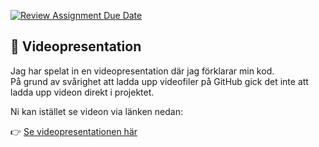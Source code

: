 [![Review Assignment Due Date](https://classroom.github.com/assets/deadline-readme-button-22041afd0340ce965d47ae6ef1cefeee28c7c493a6346c4f15d667ab976d596c.svg)](https://classroom.github.com/a/kZBDqupK)

## 🎥 Videopresentation

Jag har spelat in en videopresentation där jag förklarar min kod.  
På grund av svårighet att ladda upp videofiler på GitHub
gick det inte att ladda upp videon direkt i projektet.

Ni kan istället se videon via länken nedan:

👉 [Se videopresentationen här](https://youtu.be/-IlHByerPmk)
